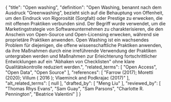 {
    "title": "Open washing",
    "definition": "Open Washing, benannt nach dem Ausdruck \"Greenwashing\", bezieht sich auf die Behauptung von Offenheit, um den Eindruck von Rigorosität (Sorgfalt) oder Prestige zu erwecken, die mit offenen Praktiken verbunden sind. Der Begriff wurde verwendet, um die Marketingstrategie von Softwareunternehmen zu charakterisieren, die den Anschein von Open-Source und Open-Licensing erwecken, während sie proprietäre Praktiken anwenden. Open Washing ist ein wachsendes Problem für diejenigen, die offene wissenschaftliche Praktiken anwenden, da ihre Maßnahmen durch eine irreführende Verwendung der Praktiken untergraben werden und Maßnahmen zur Erleichterung fortschrittlicher Entwicklungen auf ein \"Abhaken von Checklisten\" ohne klare Qualitätskontrolle reduziert werden.",
    "related_terms": [
        "Open Access",
        "Open Data",
        "Open Source"
    ],
    "references": [
        "Farrow (2017); Moretti (2020); Villum ( 2016 ); Vlaeminck and Podkrajac (2017)"
    ],
    "alt_related_terms": [
        null
    ],
    "drafted_by": [
        "Meng Liu"
    ],
    "reviewed_by": [
        "Thomas Rhys Evans",
        "Sam Guay",
        "Sam Parsons",
        "Charlotte R. Pennington",
        "Beatrice Valentini"
    ]
}